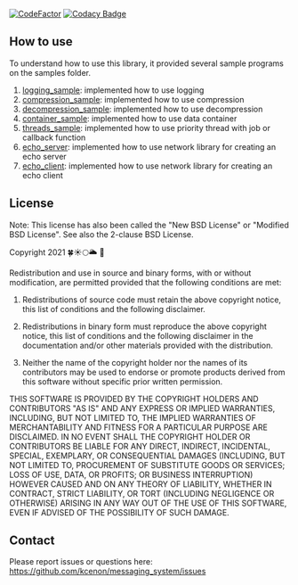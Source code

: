 [![CodeFactor](https://www.codefactor.io/repository/github/kcenon/samples/badge)](https://www.codefactor.io/repository/github/kcenon/samples)
[![Codacy Badge](https://app.codacy.com/project/badge/Grade/7e2a1c9fcaf444c8938257687c1ee68a)](https://www.codacy.com/gh/kcenon/samples/dashboard?utm_source=github.com&amp;utm_medium=referral&amp;utm_content=kcenon/samples&amp;utm_campaign=Badge_Grade)

## How to use

To understand how to use this library, it provided several sample programs on the samples folder.

1.  [logging_sample](https://github.com/kcenon/samples/tree/main//logging_sample): implemented how to use logging
2.  [compression_sample](https://github.com/kcenon/samples/tree/main//compression_sample): implemented how to use compression
3.  [decompression_sample](https://github.com/kcenon/samples/tree/main//decompression_sample): implemented how to use decompression
4.  [container_sample](https://github.com/kcenon/samples/tree/main//container_sample): implemented how to use data container
5.  [threads_sample](https://github.com/kcenon/samples/tree/main//threads_sample): implemented how to use priority thread with job or callback function
6.  [echo_server](https://github.com/kcenon/samples/tree/main//echo_server): implemented how to use network library for creating an echo server
7.  [echo_client](https://github.com/kcenon/samples/tree/main//echo_client): implemented how to use network library for creating an echo client

## License

Note: This license has also been called the "New BSD License" or "Modified BSD License". See also the 2-clause BSD License.

Copyright 2021 🍀☀🌕🌥 🌊

Redistribution and use in source and binary forms, with or without modification, are permitted provided that the following conditions are met:

1.  Redistributions of source code must retain the above copyright notice, this list of conditions and the following disclaimer.

2.  Redistributions in binary form must reproduce the above copyright notice, this list of conditions and the following disclaimer in the documentation and/or other materials provided with the distribution.

3.  Neither the name of the copyright holder nor the names of its contributors may be used to endorse or promote products derived from this software without specific prior written permission.

THIS SOFTWARE IS PROVIDED BY THE COPYRIGHT HOLDERS AND CONTRIBUTORS "AS IS" AND ANY EXPRESS OR IMPLIED WARRANTIES, INCLUDING, BUT NOT LIMITED TO, THE IMPLIED WARRANTIES OF MERCHANTABILITY AND FITNESS FOR A PARTICULAR PURPOSE ARE DISCLAIMED. IN NO EVENT SHALL THE COPYRIGHT HOLDER OR CONTRIBUTORS BE LIABLE FOR ANY DIRECT, INDIRECT, INCIDENTAL, SPECIAL, EXEMPLARY, OR CONSEQUENTIAL DAMAGES (INCLUDING, BUT NOT LIMITED TO, PROCUREMENT OF SUBSTITUTE GOODS OR SERVICES; LOSS OF USE, DATA, OR PROFITS; OR BUSINESS INTERRUPTION) HOWEVER CAUSED AND ON ANY THEORY OF LIABILITY, WHETHER IN CONTRACT, STRICT LIABILITY, OR TORT (INCLUDING NEGLIGENCE OR OTHERWISE) ARISING IN ANY WAY OUT OF THE USE OF THIS SOFTWARE, EVEN IF ADVISED OF THE POSSIBILITY OF SUCH DAMAGE.

## Contact

Please report issues or questions here: <https://github.com/kcenon/messaging_system/issues>
